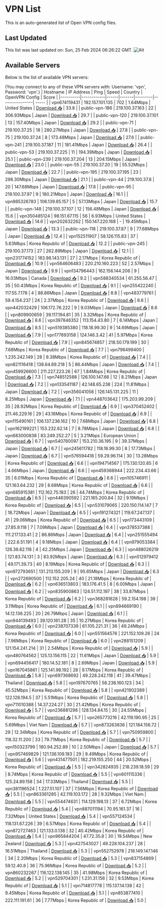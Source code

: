 # VPN List

This is an auto-generated list of Open VPN config files.

## Last Updated

This list was last updated on: Sun, 25 Feb 2024 06:26:22 GMT.
![Alt](https://repobeats.axiom.co/api/embed/186b98318ef1479477931607c1ad7d823f12451f.svg "Repobeats analytics image")

## Available Servers

Below is the list of available VPN servers:

(You may connect to any of these VPN servers with: Username: 'vpn', Password: 'vpn'.)
| Hostname | IP Address | Ping | Speed | Country | OpenVPN Config | Score |
|----------|------------|------|-------|---------|----------------| ----- |
| vpn674119431 | 192.157.101.135 | 702 | 1.64Mbps | United States | [Download 📥](./configs/server_0_US.ovpn) | 33.8 |
| public-vpn-186 | 219.100.37.163 | 22 | 306.93Mbps | Japan | [Download 📥](./configs/server_1_JP.ovpn) | 29.7 |
| public-vpn-120 | 219.100.37.101 | 13 | 157.40Mbps | Japan | [Download 📥](./configs/server_2_JP.ovpn) | 29.2 |
| public-vpn-71 | 219.100.37.25 | 18 | 280.27Mbps | Japan | [Download 📥](./configs/server_3_JP.ovpn) | 27.8 |
| public-vpn-75 | 219.100.37.24 | 8 | 173.48Mbps | Japan | [Download 📥](./configs/server_4_JP.ovpn) | 27.6 |
| public-vpn-241 | 219.100.37.187 | 11 | 181.41Mbps | Japan | [Download 📥](./configs/server_5_JP.ovpn) | 26.4 |
| public-vpn-53 | 219.100.37.225 | 11 | 194.39Mbps | Japan | [Download 📥](./configs/server_6_JP.ovpn) | 25.1 |
| public-vpn-239 | 219.100.37.204 | 13 | 204.15Mbps | Japan | [Download 📥](./configs/server_7_JP.ovpn) | 23.0 |
| public-vpn-55 | 219.100.37.20 | 19 | 55.52Mbps | Japan | [Download 📥](./configs/server_8_JP.ovpn) | 22.7 |
| public-vpn-195 | 219.100.37.195 | 23 | 298.30Mbps | Japan | [Download 📥](./configs/server_9_JP.ovpn) | 21.1 |
| public-vpn-44 | 219.100.37.8 | 20 | 147.68Mbps | Japan | [Download 📥](./configs/server_10_JP.ovpn) | 17.8 |
| public-vpn-95 | 219.100.37.97 | 9 | 180.21Mbps | Japan | [Download 📥](./configs/server_11_JP.ovpn) | 16.1 |
| vpn985326783 | 106.139.85.157 | 5 | 57.13Mbps | Japan | [Download 📥](./configs/server_12_JP.ovpn) | 15.7 |
| public-vpn-148 | 219.100.37.107 | 12 | 156.48Mbps | Japan | [Download 📥](./configs/server_13_JP.ovpn) | 15.6 |
| vpn350485124 | 98.151.67.115 | 56 | 6.93Mbps | United States | [Download 📥](./configs/server_14_US.ovpn) | 14.6 |
| vpn202632262 | 150.147.220.168 | - | 19.45Mbps | Japan | [Download 📥](./configs/server_15_JP.ovpn) | 13.3 |
| public-vpn-118 | 219.100.37.87 | 9 | 77.68Mbps | Japan | [Download 📥](./configs/server_16_JP.ovpn) | 12.4 |
| vpn152511907 | 58.126.115.83 | 37 | 5.63Mbps | Korea Republic of | [Download 📥](./configs/server_17_KR.ovpn) | 12.2 |
| public-vpn-245 | 219.100.37.173 | 27 | 262.89Mbps | Japan | [Download 📥](./configs/server_18_JP.ovpn) | 12.1 |
| vpn231774152 | 183.98.143.131 | 27 | 2.17Mbps | Korea Republic of | [Download 📥](./configs/server_19_KR.ovpn) | 10.9 |
| vpn564606483 | 220.210.160.223 | 52 | 2.57Mbps | Japan | [Download 📥](./configs/server_20_JP.ovpn) | 9.9 |
| vpn134796443 | 162.156.144.206 | 9 | 16.03Mbps | Canada | [Download 📥](./configs/server_21_CA.ovpn) | 9.2 |
| vpn588340534 | 61.255.56.47 | 35 | 50.43Mbps | Korea Republic of | [Download 📥](./configs/server_22_KR.ovpn) | 9.1 |
| vpn255422240 | 117.55.7.178 | 4 | 88.86Mbps | Japan | [Download 📥](./configs/server_23_JP.ovpn) | 8.8 |
| vpn483779761 | 59.4.154.237 | 24 | 2.37Mbps | Korea Republic of | [Download 📥](./configs/server_24_KR.ovpn) | 8.6 |
| vpn442032429 | 106.172.76.222 | 9 | 9.03Mbps | Japan | [Download 📥](./configs/server_25_JP.ovpn) | 8.6 |
| vpn809900659 | 39.117.194.81 | 35 | 3.32Mbps | Korea Republic of | [Download 📥](./configs/server_26_KR.ovpn) | 8.6 |
| vpn397846352 | 113.154.43.80 | 7 | 6.14Mbps | Japan | [Download 📥](./configs/server_27_JP.ovpn) | 8.5 |
| vpn519385380 | 118.18.99.30 | 9 | 14.69Mbps | Japan | [Download 📥](./configs/server_28_JP.ovpn) | 7.9 |
| vpn177693158 | 124.146.3.42 | 41 | 5.97Mbps | Korea Republic of | [Download 📥](./configs/server_29_KR.ovpn) | 7.9 |
| vpn845674857 | 218.50.179.199 | 30 | 7.68Mbps | Korea Republic of | [Download 📥](./configs/server_30_KR.ovpn) | 7.7 |
| vpn796499400 | 1.235.242.149 | 28 | 9.38Mbps | Korea Republic of | [Download 📥](./configs/server_31_KR.ovpn) | 7.4 |
| vpn821116418 | 138.64.69.218 | 5 | 86.44Mbps | Japan | [Download 📥](./configs/server_32_JP.ovpn) | 7.4 |
| vpn459926600 | 211.227.223.26 | 67 | 1.84Mbps | Korea Republic of | [Download 📥](./configs/server_33_KR.ovpn) | 7.3 |
| vpn748512588 | 126.100.147.66 | 12 | 8.21Mbps | Japan | [Download 📥](./configs/server_34_JP.ovpn) | 7.2 |
| vpn133541187 | 42.148.65.238 | 224 | 11.81Mbps | Japan | [Download 📥](./configs/server_35_JP.ovpn) | 7.2 |
| vpn356041058 | 126.145.131.225 | 11 | 8.25Mbps | Japan | [Download 📥](./configs/server_36_JP.ovpn) | 7.1 |
| vpn448703642 | 175.203.99.209 | 35 | 28.92Mbps | Korea Republic of | [Download 📥](./configs/server_37_KR.ovpn) | 6.9 |
| vpn370452402 | 211.46.229.16 | 29 | 43.16Mbps | Korea Republic of | [Download 📥](./configs/server_38_KR.ovpn) | 6.9 |
| vpn115490161 | 106.137.236.162 | 10 | 7.68Mbps | Japan | [Download 📥](./configs/server_39_JP.ovpn) | 6.8 |
| vpn162199221 | 153.232.62.14 | 7 | 8.78Mbps | Japan | [Download 📥](./configs/server_40_JP.ovpn) | 6.8 |
| vpn683000838 | 83.249.252.27 | 5 | 3.21Mbps | European Union | [Download 📥](./configs/server_41_EU.ovpn) | 6.7 |
| vpn540780097 | 153.210.36.195 | 9 | 39.37Mbps | Japan | [Download 📥](./configs/server_42_JP.ovpn) | 6.7 |
| vpn245611782 | 118.18.99.30 | 8 | 17.73Mbps | Japan | [Download 📥](./configs/server_43_JP.ovpn) | 6.7 |
| vpn576594418 | 59.29.96.114 | 30 | 13.28Mbps | Korea Republic of | [Download 📥](./configs/server_44_KR.ovpn) | 6.6 |
| vpn194714567 | 175.130.120.85 | 6 | 4.66Mbps | Japan | [Download 📥](./configs/server_45_JP.ovpn) | 6.6 |
| vpn459368944 | 222.234.43.66 | 35 | 6.01Mbps | Korea Republic of | [Download 📥](./configs/server_46_KR.ovpn) | 6.6 |
| vpn105746911 | 121.163.64.232 | 29 | 8.68Mbps | Korea Republic of | [Download 📥](./configs/server_47_KR.ovpn) | 6.6 |
| vpn685915381 | 112.162.75.183 | 26 | 44.74Mbps | Korea Republic of | [Download 📥](./configs/server_48_KR.ovpn) | 6.5 |
| vpn446390592 | 221.165.200.84 | 32 | 9.19Mbps | Korea Republic of | [Download 📥](./configs/server_49_KR.ovpn) | 6.5 |
| vpn531079065 | 220.150.114.147 | 7 | 18.72Mbps | Japan | [Download 📥](./configs/server_50_JP.ovpn) | 6.5 |
| vpn191274321 | 119.67.247.137 | 41 | 29.06Mbps | Korea Republic of | [Download 📥](./configs/server_51_KR.ovpn) | 6.5 |
| vpn173443109 | 27.85.9.118 | 7 | 7.09Mbps | Japan | [Download 📥](./configs/server_52_JP.ovpn) | 6.4 |
| vpn378537388 | 111.217.133.41 | 2 | 86.86Mbps | Japan | [Download 📥](./configs/server_53_JP.ovpn) | 6.4 |
| vpn251555494 | 222.6.51.191 | 4 | 9.18Mbps | Japan | [Download 📥](./configs/server_54_JP.ovpn) | 6.4 |
| vpn979053384 | 126.36.62.118 | 4 | 42.25Mbps | Japan | [Download 📥](./configs/server_55_JP.ovpn) | 6.3 |
| vpn488026219 | 121.83.74.131 | 3 | 83.92Mbps | Japan | [Download 📥](./configs/server_56_JP.ovpn) | 6.3 |
| vpn512979412 | 49.171.39.73 | 40 | 8.19Mbps | Korea Republic of | [Download 📥](./configs/server_57_KR.ovpn) | 6.3 |
| vpn972793651 | 131.213.155.209 | 9 | 95.65Mbps | Japan | [Download 📥](./configs/server_58_JP.ovpn) | 6.3 |
| vpn272690500 | 112.152.205.24 | 40 | 21.18Mbps | Korea Republic of | [Download 📥](./configs/server_59_KR.ovpn) | 6.2 |
| vpn636513803 | 183.176.41.5 | 8 | 6.00Mbps | Japan | [Download 📥](./configs/server_60_JP.ovpn) | 6.2 |
| vpn835900863 | 124.51.112.197 | 38 | 33.87Mbps | Korea Republic of | [Download 📥](./configs/server_61_KR.ovpn) | 6.2 |
| vpn368281628 | 59.2.154.198 | 39 | 3.11Mbps | Korea Republic of | [Download 📥](./configs/server_62_KR.ovpn) | 6.1 |
| vpn894669190 | 14.12.136.225 | 20 | 26.79Mbps | Japan | [Download 📥](./configs/server_63_JP.ovpn) | 6.1 |
| vpn944139493 | 39.120.161.28 | 35 | 10.27Mbps | Korea Republic of | [Download 📥](./configs/server_64_KR.ovpn) | 6.0 |
| vpn238707339 | 61.105.221.31 | 36 | 49.24Mbps | Korea Republic of | [Download 📥](./configs/server_65_KR.ovpn) | 6.0 |
| vpn551564576 | 221.152.109.26 | 24 | 7.96Mbps | Korea Republic of | [Download 📥](./configs/server_66_KR.ovpn) | 6.0 |
| vpn288151209 | 121.154.241.214 | 31 | 2.54Mbps | Korea Republic of | [Download 📥](./configs/server_67_KR.ovpn) | 5.9 |
| vpn480764562 | 125.13.156.115 | 22 | 11.61Mbps | Japan | [Download 📥](./configs/server_68_JP.ovpn) | 5.9 |
| vpn694456417 | 180.14.52.181 | 8 | 2.69Mbps | Japan | [Download 📥](./configs/server_69_JP.ovpn) | 5.9 |
| vpn167045861 | 125.141.98.192 | 28 | 9.17Mbps | Korea Republic of | [Download 📥](./configs/server_70_KR.ovpn) | 5.8 |
| vpn697368692 | 49.228.242.118 | 41 | 39.47Mbps | Thailand | [Download 📥](./configs/server_71_TH.ovpn) | 5.8 |
| vpn197670765 | 58.238.160.123 | 34 | 45.52Mbps | Korea Republic of | [Download 📥](./configs/server_72_KR.ovpn) | 5.8 |
| vpn421902389 | 122.128.194.5 | 37 | 5.51Mbps | Korea Republic of | [Download 📥](./configs/server_73_KR.ovpn) | 5.8 |
| vpn711010388 | 14.37.224.27 | 30 | 21.42Mbps | Korea Republic of | [Download 📥](./configs/server_74_KR.ovpn) | 5.7 |
| vpn236881298 | 128.134.84.15 | 30 | 24.55Mbps | Korea Republic of | [Download 📥](./configs/server_75_KR.ovpn) | 5.7 |
| vpn265773216 | 42.119.190.95 | 25 | 5.69Mbps | Viet Nam | [Download 📥](./configs/server_76_VN.ovpn) | 5.7 |
| vpn873263836 | 121.184.156.72 | 29 | 12.34Mbps | Korea Republic of | [Download 📥](./configs/server_77_KR.ovpn) | 5.7 |
| vpn750959800 | 118.32.11.200 | 33 | 79.71Mbps | Korea Republic of | [Download 📥](./configs/server_78_KR.ovpn) | 5.7 |
| vpn150323799 | 180.94.252.89 | 10 | 2.50Mbps | Japan | [Download 📥](./configs/server_79_JP.ovpn) | 5.7 |
| vpn957469829 | 121.136.109.183 | 29 | 9.49Mbps | Korea Republic of | [Download 📥](./configs/server_80_KR.ovpn) | 5.6 |
| vpn431477501 | 182.219.155.250 | 44 | 20.52Mbps | Korea Republic of | [Download 📥](./configs/server_81_KR.ovpn) | 5.5 |
| vpn342824935 | 218.239.18.59 | 29 | 8.74Mbps | Korea Republic of | [Download 📥](./configs/server_82_KR.ovpn) | 5.5 |
| vpn601115336 | 125.24.89.158 | 34 | 17.33Mbps | Thailand | [Download 📥](./configs/server_83_TH.ovpn) | 5.5 |
| vpn381196524 | 1.227.51.107 | 37 | 7.56Mbps | Korea Republic of | [Download 📥](./configs/server_84_KR.ovpn) | 5.5 |
| vpn863361285 | 42.119.103.172 | 28 | 9.32Mbps | Viet Nam | [Download 📥](./configs/server_85_VN.ovpn) | 5.5 |
| vpn554474631 | 114.129.198.13 | 37 | 6.72Mbps | Korea Republic of | [Download 📥](./configs/server_86_KR.ovpn) | 5.4 |
| vpn887011194 | 70.95.161.37 | 16 | 7.32Mbps | United States | [Download 📥](./configs/server_87_US.ovpn) | 5.4 |
| vpn557124534 | 118.131.67.226 | 39 | 6.57Mbps | Korea Republic of | [Download 📥](./configs/server_88_KR.ovpn) | 5.4 |
| vpn872727463 | 121.133.0.138 | 32 | 40.42Mbps | Korea Republic of | [Download 📥](./configs/server_89_KR.ovpn) | 5.4 |
| vpn965844204 | 47.72.35.8 | 30 | 19.54Mbps | New Zealand | [Download 📥](./configs/server_90_NZ.ovpn) | 5.3 |
| vpn427543027 | 49.228.104.237 | 28 | 16.51Mbps | Thailand | [Download 📥](./configs/server_91_TH.ovpn) | 5.3 |
| vpn552752978 | 218.149.147.146 | 34 | 2.20Mbps | Korea Republic of | [Download 📥](./configs/server_92_KR.ovpn) | 5.3 |
| vpn837154869 | 59.12.40.8 | 36 | 75.96Mbps | Korea Republic of | [Download 📥](./configs/server_93_KR.ovpn) | 5.2 |
| vpn860232267 | 116.122.138.145 | 35 | 41.98Mbps | Korea Republic of | [Download 📥](./configs/server_94_KR.ovpn) | 5.2 |
| vpn529704301 | 1.231.31.156 | 32 | 9.53Mbps | Korea Republic of | [Download 📥](./configs/server_95_KR.ovpn) | 5.1 |
| vpn714817778 | 115.137.14.138 | 42 | 9.45Mbps | Korea Republic of | [Download 📥](./configs/server_96_KR.ovpn) | 5.1 |
| vpn853877410 | 222.111.191.61 | 36 | 7.77Mbps | Korea Republic of | [Download 📥](./configs/server_97_KR.ovpn) | 5.0 |
